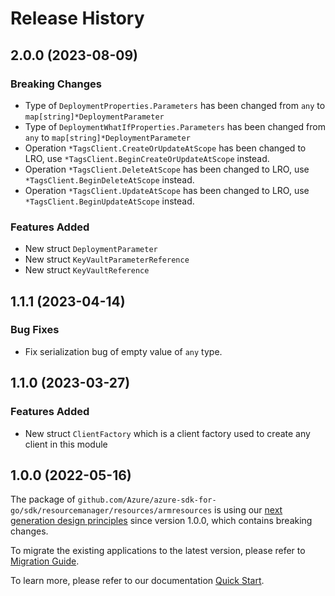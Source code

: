 # Release History

## 2.0.0 (2023-08-09)
### Breaking Changes

- Type of `DeploymentProperties.Parameters` has been changed from `any` to `map[string]*DeploymentParameter`
- Type of `DeploymentWhatIfProperties.Parameters` has been changed from `any` to `map[string]*DeploymentParameter`
- Operation `*TagsClient.CreateOrUpdateAtScope` has been changed to LRO, use `*TagsClient.BeginCreateOrUpdateAtScope` instead.
- Operation `*TagsClient.DeleteAtScope` has been changed to LRO, use `*TagsClient.BeginDeleteAtScope` instead.
- Operation `*TagsClient.UpdateAtScope` has been changed to LRO, use `*TagsClient.BeginUpdateAtScope` instead.

### Features Added

- New struct `DeploymentParameter`
- New struct `KeyVaultParameterReference`
- New struct `KeyVaultReference`


## 1.1.1 (2023-04-14)
### Bug Fixes

- Fix serialization bug of empty value of `any` type.


## 1.1.0 (2023-03-27)
### Features Added

- New struct `ClientFactory` which is a client factory used to create any client in this module


## 1.0.0 (2022-05-16)

The package of `github.com/Azure/azure-sdk-for-go/sdk/resourcemanager/resources/armresources` is using our [next generation design principles](https://azure.github.io/azure-sdk/general_introduction.html) since version 1.0.0, which contains breaking changes.

To migrate the existing applications to the latest version, please refer to [Migration Guide](https://aka.ms/azsdk/go/mgmt/migration).

To learn more, please refer to our documentation [Quick Start](https://aka.ms/azsdk/go/mgmt).